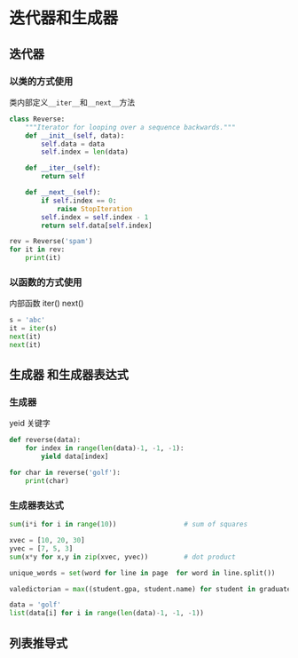 # 迭代器和生成器

## 迭代器
### 以类的方式使用
类内部定义`__iter__`和`__next__`方法
```python
class Reverse:
    """Iterator for looping over a sequence backwards."""
    def __init__(self, data):
        self.data = data
        self.index = len(data)

    def __iter__(self):
        return self

    def __next__(self):
        if self.index == 0:
            raise StopIteration
        self.index = self.index - 1
        return self.data[self.index]

rev = Reverse('spam')
for it in rev:
    print(it)
```

### 以函数的方式使用
内部函数
iter()
next()
```python
s = 'abc'
it = iter(s)
next(it)
next(it)
```

## 生成器 和生成器表达式
### 生成器
yeid 关键字
```python
def reverse(data):
    for index in range(len(data)-1, -1, -1):
        yield data[index]

for char in reverse('golf'):
    print(char)
```
### 生成器表达式
```python
sum(i*i for i in range(10))                 # sum of squares

xvec = [10, 20, 30]
yvec = [7, 5, 3]
sum(x*y for x,y in zip(xvec, yvec))         # dot product

unique_words = set(word for line in page  for word in line.split())

valedictorian = max((student.gpa, student.name) for student in graduates)

data = 'golf'
list(data[i] for i in range(len(data)-1, -1, -1))
```

## 列表推导式